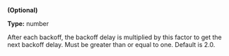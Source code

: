 **(Optional)**

**Type:** number

After each backoff, the backoff delay is multiplied by
this factor to get the next backoff delay. Must be greater than or
equal to one. Default is 2.0.